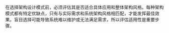 在选择架构设计模式前，必须评估其是否适合具体应用和整体架构风格。每种架构模式都有特定优缺点，只有与实际需求和系统架构风格相匹配，才能发挥最佳效果。盲目选择可能导致系统难以维护或无法满足需求，所以评估适用性是重要步骤。